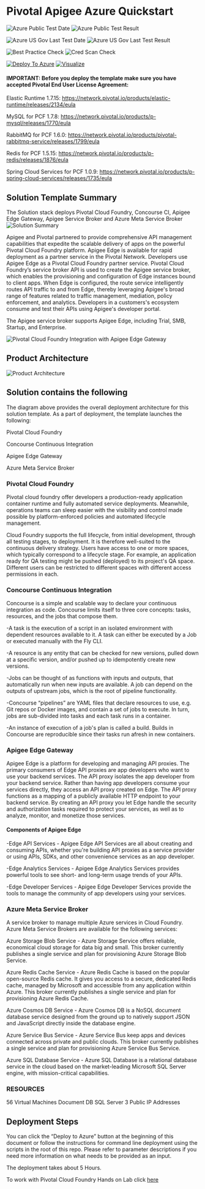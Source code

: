 # Pivotal Apigee Azure Quickstart

![Azure Public Test Date](https://azurequickstartsservice.blob.core.windows.net/badges/pivotalcloudfoundry-apigee/PublicLastTestDate.svg)
![Azure Public Test Result](https://azurequickstartsservice.blob.core.windows.net/badges/pivotalcloudfoundry-apigee/PublicDeployment.svg)

![Azure US Gov Last Test Date](https://azurequickstartsservice.blob.core.windows.net/badges/pivotalcloudfoundry-apigee/FairfaxLastTestDate.svg)
![Azure US Gov Last Test Result](https://azurequickstartsservice.blob.core.windows.net/badges/pivotalcloudfoundry-apigee/FairfaxDeployment.svg)

![Best Practice Check](https://azurequickstartsservice.blob.core.windows.net/badges/pivotalcloudfoundry-apigee/BestPracticeResult.svg)
![Cred Scan Check](https://azurequickstartsservice.blob.core.windows.net/badges/pivotalcloudfoundry-apigee/CredScanResult.svg)

[![Deploy To Azure](https://raw.githubusercontent.com/Azure/azure-quickstart-templates/master/1-CONTRIBUTION-GUIDE/images/deploytoazure.svg?sanitize=true)](https://portal.azure.com/#create/Microsoft.Template/uri/https%3A%2F%2Fraw.githubusercontent.com%2FAzure%2Fazure-quickstart-templates%2Fmaster%2Fpivotalcloudfoundry-apigee%2Fazuredeploy.json)
[![Visualize](https://raw.githubusercontent.com/Azure/azure-quickstart-templates/master/1-CONTRIBUTION-GUIDE/images/visualizebutton.svg?sanitize=true)](http://armviz.io/#/?load=https%3A%2F%2Fraw.githubusercontent.com%2FAzure%2Fazure-quickstart-templates%2Fmaster%2Fpivotalcloudfoundry-apigee%2Fazuredeploy.json)

#### IMPORTANT: Before you deploy the template make sure you have accepted Pivotal End User License Agreement:

Elastic Runtime 1.7.15:
https://network.pivotal.io/products/elastic-runtime/releases/2134/eula

MySQL for PCF 1.7.8:
https://network.pivotal.io/products/p-mysql/releases/1770/eula

RabbitMQ for PCF 1.6.0:
https://network.pivotal.io/products/pivotal-rabbitmq-service/releases/1799/eula

Redis for PCF 1.5.15:
https://network.pivotal.io/products/p-redis/releases/1876/eula

Spring Cloud Services for PCF 1.0.9:
https://network.pivotal.io/products/p-spring-cloud-services/releases/1735/eula

## Solution Template Summary

The Solution stack deploys Pivotal Cloud Foundry, Concourse CI, Apigee Edge
Gateway, Apigee Service Broker and Azure Meta Service Broker
![Solution Summary](https://github.com/sysgain/azurequickstarts/blob/vcherukuri-patch-1/PivtoalCloudFoundry-Concourse-Apigee-AzureMetaService/pivotal-P2P/Images/Solution%20Summary.png?raw=true)

Apigee and Pivotal partnered to provide comprehensive API management
capabilities that expedite the scalable delivery of apps on the powerful Pivotal
Cloud Foundry platform. Apigee Edge is available for rapid deployment as a
partner service in the Pivotal Network. Developers use Apigee Edge as a Pivotal
Cloud Foundry partner service. Pivotal Cloud Foundry’s service broker API is
used to create the Apigee service broker, which enables the provisioning and
configuration of Edge instances bound to client apps. When Edge is configured,
the route service intelligently routes API traffic to and from Edge, thereby
leveraging Apigee's broad range of features related to traffic management,
mediation, policy enforcement, and analytics. Developers in a customers's
ecosystem consume and test their APIs using Apigee's developer portal.

The Apigee service broker supports Apigee Edge, including Trial, SMB, Startup,
and Enterprise.

![Pivotal Cloud Foundry Integration with Apigee Edge Gateway](https://github.com/sysgain/azurequickstarts/blob/vcherukuri-patch-1/PivtoalCloudFoundry-Concourse-Apigee-AzureMetaService/pivotal-P2P/Images/Solution%20Integration.png?raw=true)

## Product Architecture

![Product Architecture](https://raw.githubusercontent.com/sysgain/pivotal/master/pivotal-P2P-Architecture.jpg)

## Solution contains the following

The diagram above provides the overall deployment architecture for this solution
template. As a part of deployment, the template launches the following:

Pivotal Cloud Foundry

Concourse Continuous Integration

Apigee Edge Gateway

Azure Meta Service Broker

### Pivotal Cloud Foundry

Pivotal cloud foundry offer developers a production-ready application container
runtime and fully automated service deployments. Meanwhile, operations teams can
sleep easier with the visibility and control made possible by platform-enforced
policies and automated lifecycle management.

Cloud Foundry supports the full lifecycle, from initial development, through all
testing stages, to deployment. It is therefore well-suited to the continuous
delivery strategy. Users have access to one or more spaces, which typically
correspond to a lifecycle stage. For example, an application ready for QA
testing might be pushed (deployed) to its project's QA space. Different users
can be restricted to different spaces with different access permissions in each.

### Concourse Continuous Integration

Concourse is a simple and scalable way to declare your continuous integration as
code. Concourse limits itself to three core concepts: tasks, resources, and the
jobs that compose them.

-A task is the execution of a script in an isolated environment with dependent
resources available to it. A task can either be executed by a Job or executed
manually with the Fly CLI.

-A resource is any entity that can be checked for new versions, pulled down at a
specific version, and/or pushed up to idempotently create new versions.

-Jobs can be thought of as functions with inputs and outputs, that automatically
run when new inputs are available. A job can depend on the outputs of upstream
jobs, which is the root of pipeline functionality.

-Concourse “pipelines” are YAML files that declare resources to use, e.g. Git
repos or Docker images, and contain a set of jobs to execute. In turn, jobs are
sub-divided into tasks and each task runs in a container.

-An instance of execution of a job's plan is called a build. Builds in Concourse
are reproducible since their tasks run afresh in new containers.

### Apigee Edge Gateway

Apigee Edge is a platform for developing and managing API proxies. The primary
consumers of Edge API proxies are app developers who want to use your backend
services. The API proxy isolates the app developer from your backend service.
Rather than having app developers consume your services directly, they access an
API proxy created on Edge. The API proxy functions as a mapping of a publicly
available HTTP endpoint to your backend service. By creating an API proxy you
let Edge handle the security and authorization tasks required to protect your
services, as well as to analyze, monitor, and monetize those services.

#### Components of Apigee Edge

-Edge API Services - Apigee Edge API Services are all about creating and
consuming APIs, whether you're building API proxies as a service provider or
using APIs, SDKs, and other convenience services as an app developer.

-Edge Analytics Services - Apigee Edge Analytics Services provides powerful
tools to see short- and long-term usage trends of your APIs.

-Edge Developer Services - Apigee Edge Developer Services provide the tools to
manage the community of app developers using your services.

### Azure Meta Service Broker

A service broker to manage multiple Azure services in Cloud Foundry. Azure Meta
Service Brokers are available for the following services:

Azure Storage Blob Service - Azure Storage Service offers reliable, economical
cloud storage for data big and small. This broker currently publishes a single
service and plan for provisioning Azure Storage Blob Service.

Azure Redis Cache Service - Azure Redis Cache is based on the popular
open-source Redis cache. It gives you access to a secure, dedicated Redis cache,
managed by Microsoft and accessible from any application within Azure. This
broker currently publishes a single service and plan for provisioning Azure
Redis Cache.

Azure Cosmos DB Service - Azure Cosmos DB is a NoSQL document database service
designed from the ground up to natively support JSON and JavaScript directly
inside the database engine.

Azure Service Bus Service - Azure Service Bus keep apps and devices connected
across private and public clouds. This broker currently publishes a single
service and plan for provisioning Azure Service Bus Service.

Azure SQL Database Service - Azure SQL Database is a relational database service
in the cloud based on the market-leading Microsoft SQL Server engine, with
mission-critical capabilities.

### RESOURCES

56 Virtual Machines Document DB SQL Server 3 Public IP Addresses

## Deployment Steps

You can click the “Deploy to Azure” button at the beginning of this document or
follow the instructions for command line deployment using the scripts in the
root of this repo. Please refer to parameter descriptions if you need more
information on what needs to be provided as an input.

The deployment takes about 5 Hours.

To work with Pivotal Cloud Foundry Hands on Lab click
[here](http://pcf-ignite.pcfazure.com/Labs/)
